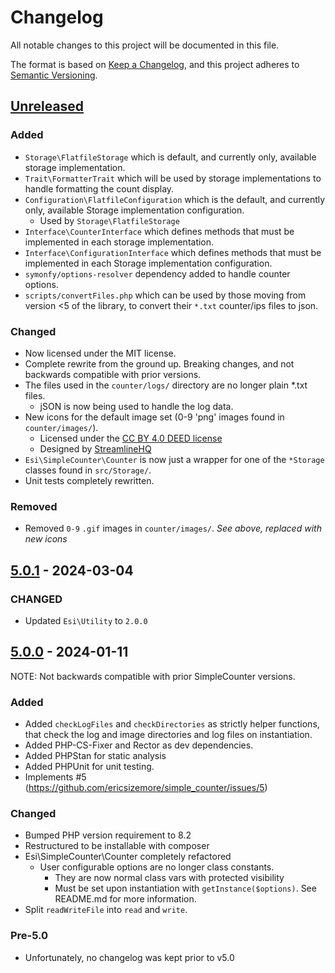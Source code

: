 # Changelog

All notable changes to this project will be documented in this file.

The format is based on [Keep a Changelog](https://keepachangelog.com/en/1.1.0/),
and this project adheres to [Semantic Versioning](https://semver.org/spec/v2.0.0.html).

## [Unreleased]

### Added

  * `Storage\FlatfileStorage` which is default, and currently only, available storage implementation.
  * `Trait\FormatterTrait` which will be used by storage implementations to handle formatting the count display.
  * `Configuration\FlatfileConfiguration` which is the default, and currently only, available Storage implementation configuration.
    * Used by `Storage\FlatfileStorage`
  * `Interface\CounterInterface` which defines methods that must be implemented in each storage implementation.
  * `Interface\ConfigurationInterface` which defines methods that must be implemented in each Storage implementation configuration.
  * `symonfy/options-resolver` dependency added to handle counter options.
  * `scripts/convertFiles.php` which can be used by those moving from version <5 of the library, to convert their `*.txt` counter/ips files to json.

### Changed

  * Now licensed under the MIT license.
  * Complete rewrite from the ground up. Breaking changes, and not backwards compatible with prior versions.
  * The files used in the `counter/logs/` directory are no longer plain *.txt files.
    * jSON is now being used to handle the log data.
  * New icons for the default image set (0-9 'png' images found in `counter/images/`).
    * Licensed under the [CC BY 4.0 DEED license](https://creativecommons.org/licenses/by/4.0/)
    * Designed by [StreamlineHQ](https://www.streamlinehq.com/freebies/typeface)
  * `Esi\SimpleCounter\Counter` is now just a wrapper for one of the `*Storage` classes found in `src/Storage/`.
  * Unit tests completely rewritten.

### Removed

  * Removed `0-9` `.gif` images in `counter/images/`. *See above, replaced with new icons*


## [5.0.1] - 2024-03-04

### CHANGED

  * Updated `Esi\Utility` to `2.0.0`


## [5.0.0] - 2024-01-11

NOTE: Not backwards compatible with prior SimpleCounter versions.

### Added

  * Added `checkLogFiles` and `checkDirectories` as strictly helper functions, that check the log and image directories and log files on instantiation.
  * Added PHP-CS-Fixer and Rector as dev dependencies.
  * Added PHPStan for static analysis
  * Added PHPUnit for unit testing.
  * Implements #5 (https://github.com/ericsizemore/simple_counter/issues/5)

### Changed

  * Bumped PHP version requirement to 8.2
  * Restructured to be installable with composer
  * Esi\SimpleCounter\Counter completely refactored
    * User configurable options are no longer class constants.
      * They are now normal class vars with protected visibility
      * Must be set upon instantiation with `getInstance($options)`. See README.md for more information.
  * Split `readWriteFile` into `read` and `write`.


### Pre-5.0

  * Unfortunately, no changelog was kept prior to v5.0


[unreleased]: https://github.com/ericsizemore/simple_counter/compare/5.0.x...6.x-dev
[5.0.1]: https://github.com/ericsizemore/simple_counter/compare/v5.0.0...v5.0.1
[5.0.0]: https://github.com/ericsizemore/simple_counter/compare/4.0.x...v5.0.0